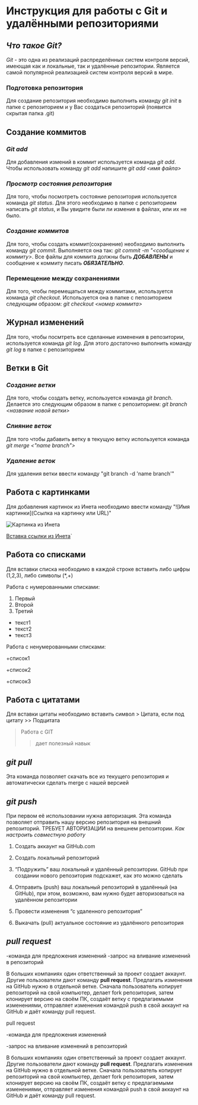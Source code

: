 # Инструкция для работы с Git и удалёнными репозиториями

## *Что такое Git?*

*Git* - это одна из реализаций распределённых систем контроля версий, имеющая как и локальные, так и удалённые репозитории. Является самой популярной реализацией систем контроля версий в мире.

### **Подготовка репозитория**

Для создание репозитория необходимо выполнить команду *git init*  в папке с репозиторием и у Вас создаться репозиторий (появится скрытая папка .git)

## **Создание коммитов**

### *Git add*

Для добавления измений в коммит используется команда *git add*. Чтобы использовать команду *git add* напишите *git add <имя файла>*

### *Просмотр состояния репозитория*

Для того, чтобы посмотреть состояние репозитория используется команда *git status*. Для этого необходимо в папке с репозиторием написать *git status*, и Вы увидите были ли измения в файлах, или их не было.

### *Создание коммитов*

Для того, чтобы создать коммит(сохранение) необходимо выполнить команду *git commit*. Выполняется она так: *git commit -m "<сообщение к коммиту>*. Все файлы для коммита должны быть ***ДОБАВЛЕНЫ*** и сообщение к коммиту писать ***ОБЯЗАТЕЛЬНО***.

### **Перемещение между сохранениями**

Для того, чтобы перемещаться между коммитами, используется команда *git checkout*. Используется она в папке с пепозиторием следующим образом: *git checkout <номер коммита>*

## **Журнал изменений**

Для того, чтобы посмтреть все сделанные изменения в репозитории, используется команда *git log*. Для этого достаточно выполнить команду *git log* в папке с репозиторием

## **Ветки в Git**

### *Создание ветки*

Для того, чтобы создать ветку, используется команда *git branch*. Делается это следующим образом в папке с репозиторием: *git branch <название новой ветки>*

### *Слияние веток*

Для того чтобы дабавить ветку в текущую ветку используется команда *git merge <"name branch">*

### *Удаление веток*

Для удаления ветки ввести команду "git branch -d 'name branch'"

## Работа с картинками

Для добавления картинок из Инета необходимо ввести команду "![Имя картинки](Ссылка на картинку или URL)"

![Картинка из Инета](https://avatars.mds.yandex.net/i?id=c1dc9afa10b800a207848eaf1d2a7bf5b92c3f68-7469517-images-thumbs&n=13)

[Вставка ссылки из Инета](https://skillbox.ru/media/code/yazyk-razmetki-markdown-shpargalka-po-sintaksisu-s-primerami/)`

## Работа со списками

Для вставки списка необходимо в каждой строке вставить либо цифры (1,2,3), либо символы (*,+)

Работа с нумерованными списками:

1. Первый
2. Второй
3. Третий

* текст1
* текст2
* текст3

Работа с ненумерованными списками:

+список1

+список2

+список3

## Работа с цитатами

Для вставки цитаты необходимо вставить символ > Цитата, если под цитату >> Подцитата

> Работа с GIT
>> дает полезный навык

## *git pull*

Эта команда позволяет скачать все из текущего репозитория и автоматически сделать merge с нашей версией

## *git push*

   При первом её использовании нужна авторизация.
Эта команда позволяет отправить нашу версию репозитория на внешний репозиторий. ТРЕБУЕТ АВТОРИЗАЦИИ на внешнем репозитории.
*Как настроить совместную работу*

1. Создать аккаунт на GitHub.com
2. Создать локальный репозиторий
3. “Подружить” ваш локальный и удалённый репозитории.
   GitHub при создании нового репозитория подскажет, как это можно сделать
  
4. Отправить (push) ваш локальный репозиторий в удалённый (на GitHub), при этом, возможно, вам нужно будет авторизоваться на удалённом репозитории
5. Провести изменения “с удаленного репозитория”
6. Выкачать (pull) актуальное состояние из удалённого репозитория

## *pull request*

-команда для предложения изменений
-запрос на вливание изменений в репозиторий

В больших компаниях один ответственный за проект создает аккаунт. Другие пользователи дают команду **pull request**. Предлагать изменения на GitHub нужно в отдельной ветке.
Сначала пользователь копирует репозиторий на свой компьютер, делает fork репозитория, затем клонирует версию на своём ПК, создаёт ветку с предлагаемыми изменениями, отправляет изменения командой push в свой аккаунт на GitHub и даёт команду pull request.

pull request

-команда для предложения изменений

-запрос на вливание изменений в репозиторий

В больших компаниях один ответственный за проект создает аккаунт. Другие пользователи дают команду **pull request**. Предлагать изменения на GitHub нужно в отдельной ветке.
Сначала пользователь копирует репозиторий на свой компьютер, делает fork репозитория, затем клонирует версию на своём ПК, создаёт ветку с предлагаемыми изменениями, отправляет изменения командой push в свой аккаунт на GitHub и даёт команду pull request.
